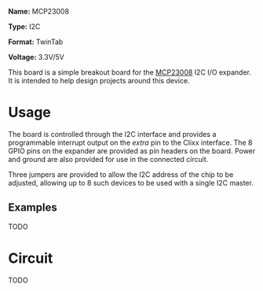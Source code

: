 **Name:** MCP23008

**Type:** I2C

**Format:** TwinTab

**Voltage:** 3.3V/5V

This board is a simple breakout board for the [MCP23008](http://www.microchip.com/wwwproducts/Devices.aspx?dDocName=en021393)
I2C I/O expander. It is intended to help design projects around this device.

# Usage

The board is controlled through the I2C interface and provides a programmable
interrupt output on the *extra* pin to the Clixx interface. The 8 GPIO pins
on the expander are provided as pin headers on the board. Power and ground are
also provided for use in the connected circuit.

Three jumpers are provided to allow the I2C address of the chip to be adjusted,
allowing up to 8 such devices to be used with a single I2C master.

## Examples

TODO

# Circuit

TODO

